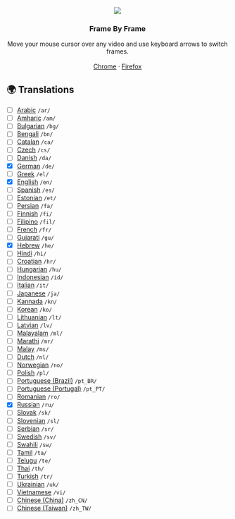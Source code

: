 <p align="center">
    <a href="https://github.com/victor-savinov/frame-by-frame">
        <img src="https://github.com/victor-savinov/graphics/blob/master/previews/frame-by-frame/screenshot-01.png">
    </a>
</p>

<h3 align="center">Frame By Frame</h3>

<p align="center">
    Move your mouse cursor over any video and use keyboard arrows to switch frames.
    <br>
    <br>
    <a href="https://chrome.google.com/webstore/detail/frame-by-frame/cclnaabdfgnehogonpeddbgejclcjneh">Chrome</a>  ·
    <a href="https://addons.mozilla.org/firefox/addon/frame-by-frame/">Firefox</a>
</p>

## :earth_africa: Translations
- [ ] [Arabic](https://github.com/victor-savinov/frame-by-frame/tree/master/_locales/ar/messages.json) `/ar/`
- [ ] [Amharic](https://github.com/victor-savinov/frame-by-frame/tree/master/_locales/am/messages.json) `/am/`
- [ ] [Bulgarian](https://github.com/victor-savinov/frame-by-frame/tree/master/_locales/bg/messages.json) `/bg/`
- [ ] [Bengali](https://github.com/victor-savinov/frame-by-frame/tree/master/_locales/bn/messages.json) `/bn/`
- [ ] [Catalan](https://github.com/victor-savinov/frame-by-frame/tree/master/_locales/ca/messages.json) `/ca/`
- [ ] [Czech](https://github.com/victor-savinov/frame-by-frame/tree/master/_locales/cs/messages.json) `/cs/`
- [ ] [Danish](https://github.com/victor-savinov/frame-by-frame/tree/master/_locales/da/messages.json) `/da/`
- [x] [German](https://github.com/victor-savinov/frame-by-frame/tree/master/_locales/de/messages.json) `/de/`
- [ ] [Greek](https://github.com/victor-savinov/frame-by-frame/tree/master/_locales/el/messages.json) `/el/`
- [x] [English](https://github.com/victor-savinov/frame-by-frame/tree/master/_locales/en/messages.json) `/en/`
- [ ] [Spanish](https://github.com/victor-savinov/frame-by-frame/tree/master/_locales/es/messages.json) `/es/`
- [ ] [Estonian](https://github.com/victor-savinov/frame-by-frame/tree/master/_locales/et/messages.json) `/et/`
- [ ] [Persian](https://github.com/victor-savinov/frame-by-frame/tree/master/_locales/fa/messages.json) `/fa/`
- [ ] [Finnish](https://github.com/victor-savinov/frame-by-frame/tree/master/_locales/fi/messages.json) `/fi/`
- [ ] [Filipino](https://github.com/victor-savinov/frame-by-frame/tree/master/_locales/fil/messages.json) `/fil/`
- [ ] [French](https://github.com/victor-savinov/frame-by-frame/tree/master/_locales/fr/messages.json) `/fr/`
- [ ] [Gujarati](https://github.com/victor-savinov/frame-by-frame/tree/master/_locales/gu/messages.json) `/gu/`
- [x] [Hebrew](https://github.com/victor-savinov/frame-by-frame/tree/master/_locales/he/messages.json) `/he/`
- [ ] [Hindi](https://github.com/victor-savinov/frame-by-frame/tree/master/_locales/hi/messages.json) `/hi/`
- [ ] [Croatian](https://github.com/victor-savinov/frame-by-frame/tree/master/_locales/hr/messages.json) `/hr/`
- [ ] [Hungarian](https://github.com/victor-savinov/frame-by-frame/tree/master/_locales/hu/messages.json) `/hu/`
- [ ] [Indonesian](https://github.com/victor-savinov/frame-by-frame/tree/master/_locales/id/messages.json) `/id/`
- [ ] [Italian](https://github.com/victor-savinov/frame-by-frame/tree/master/_locales/it/messages.json) `/it/`
- [ ] [Japanese](https://github.com/victor-savinov/frame-by-frame/tree/master/_locales/ja/messages.json) `/ja/`
- [ ] [Kannada](https://github.com/victor-savinov/frame-by-frame/tree/master/_locales/kn/messages.json) `/kn/`
- [ ] [Korean](https://github.com/victor-savinov/frame-by-frame/tree/master/_locales/ko/messages.json) `/ko/`
- [ ] [Lithuanian](https://github.com/victor-savinov/frame-by-frame/tree/master/_locales/lt/messages.json) `/lt/`
- [ ] [Latvian](https://github.com/victor-savinov/frame-by-frame/tree/master/_locales/lv/messages.json) `/lv/`
- [ ] [Malayalam](https://github.com/victor-savinov/frame-by-frame/tree/master/_locales/ml/messages.json) `/ml/`
- [ ] [Marathi](https://github.com/victor-savinov/frame-by-frame/tree/master/_locales/mr/messages.json) `/mr/`
- [ ] [Malay](https://github.com/victor-savinov/frame-by-frame/tree/master/_locales/ms/messages.json) `/ms/`
- [ ] [Dutch](https://github.com/victor-savinov/frame-by-frame/tree/master/_locales/nl/messages.json) `/nl/`
- [ ] [Norwegian](https://github.com/victor-savinov/frame-by-frame/tree/master/_locales/no/messages.json) `/no/`
- [ ] [Polish](https://github.com/victor-savinov/frame-by-frame/tree/master/_locales/pl/messages.json) `/pl/`
- [ ] [Portuguese (Brazil)](https://github.com/victor-savinov/frame-by-frame/tree/master/_locales/pt_BR/messages.json) `/pt_BR/`
- [ ] [Portuguese (Portugal)](https://github.com/victor-savinov/frame-by-frame/tree/master/_locales/pt_PT/messages.json) `/pt_PT/`
- [ ] [Romanian](https://github.com/victor-savinov/frame-by-frame/tree/master/_locales/ro/messages.json) `/ro/`
- [x] [Russian](https://github.com/victor-savinov/frame-by-frame/tree/master/_locales/ru/messages.json) `/ru/`
- [ ] [Slovak](https://github.com/victor-savinov/frame-by-frame/tree/master/_locales/sk/messages.json) `/sk/`
- [ ] [Slovenian](https://github.com/victor-savinov/frame-by-frame/tree/master/_locales/sl/messages.json) `/sl/`
- [ ] [Serbian](https://github.com/victor-savinov/frame-by-frame/tree/master/_locales/sr/messages.json) `/sr/`
- [ ] [Swedish](https://github.com/victor-savinov/frame-by-frame/tree/master/_locales/sv/messages.json) `/sv/`
- [ ] [Swahili](https://github.com/victor-savinov/frame-by-frame/tree/master/_locales/sw/messages.json) `/sw/`
- [ ] [Tamil](https://github.com/victor-savinov/frame-by-frame/tree/master/_locales/ta/messages.json) `/ta/`
- [ ] [Telugu](https://github.com/victor-savinov/frame-by-frame/tree/master/_locales/te/messages.json) `/te/`
- [ ] [Thai](https://github.com/victor-savinov/frame-by-frame/tree/master/_locales/th/messages.json) `/th/`
- [ ] [Turkish](https://github.com/victor-savinov/frame-by-frame/tree/master/_locales/tr/messages.json) `/tr/`
- [ ] [Ukrainian](https://github.com/victor-savinov/frame-by-frame/tree/master/_locales/uk/messages.json) `/uk/`
- [ ] [Vietnamese](https://github.com/victor-savinov/frame-by-frame/tree/master/_locales/vi/messages.json) `/vi/`
- [ ] [Chinese (China)](https://github.com/victor-savinov/frame-by-frame/tree/master/_locales/zh_CN/messages.json) `/zh_CN/`
- [ ] [Chinese (Taiwan)](https://github.com/victor-savinov/frame-by-frame/tree/master/_locales/zh_TW/messages.json) `/zh_TW/`

